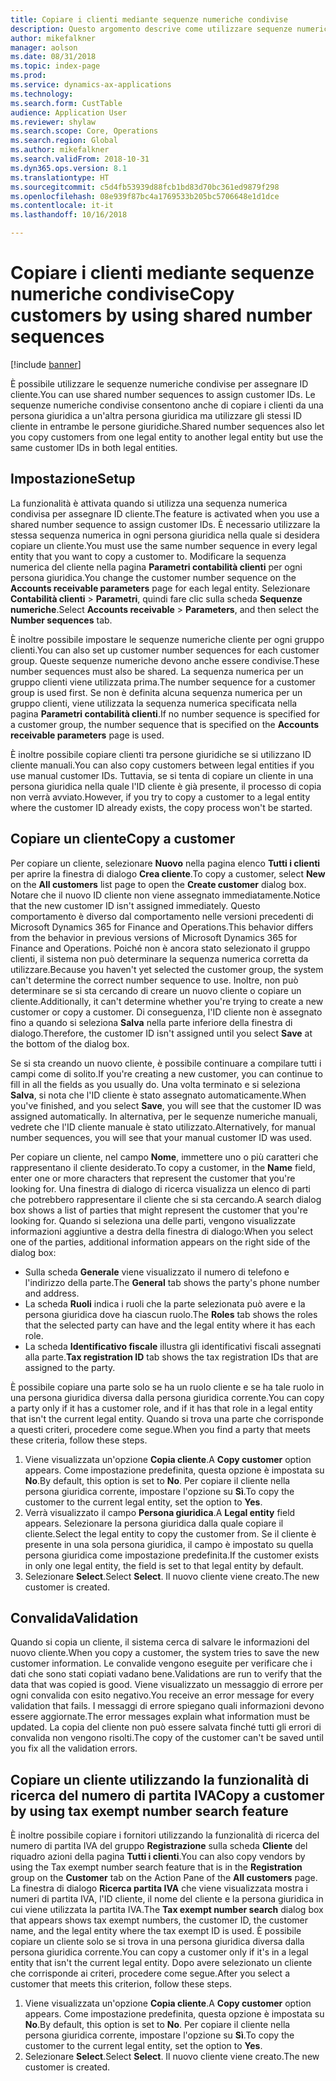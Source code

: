 ```yaml
---
title: Copiare i clienti mediante sequenze numeriche condivise
description: Questo argomento descrive come utilizzare sequenze numeriche condivise per copiare un cliente in un'altra persona giuridica ma mantenendo lo stesso ID cliente.
author: mikefalkner
manager: aolson
ms.date: 08/31/2018
ms.topic: index-page
ms.prod: 
ms.service: dynamics-ax-applications
ms.technology: 
ms.search.form: CustTable
audience: Application User
ms.reviewer: shylaw
ms.search.scope: Core, Operations
ms.search.region: Global
ms.author: mikefalkner
ms.search.validFrom: 2018-10-31
ms.dyn365.ops.version: 8.1
ms.translationtype: HT
ms.sourcegitcommit: c5d4fb53939d88fcb1bd83d70bc361ed9879f298
ms.openlocfilehash: 08e939f87bc4a1769533b205bc5706648e1d1dce
ms.contentlocale: it-it
ms.lasthandoff: 10/16/2018

---
```


# <a name="copy-customers-by-using-shared-number-sequences"></a><span data-ttu-id="5e015-103">Copiare i clienti mediante sequenze numeriche condivise</span><span class="sxs-lookup"><span data-stu-id="5e015-103">Copy customers by using shared number sequences</span></span>

[!include [banner](../includes/banner.md)]

<span data-ttu-id="5e015-104">È possibile utilizzare le sequenze numeriche condivise per assegnare ID cliente.</span><span class="sxs-lookup"><span data-stu-id="5e015-104">You can use shared number sequences to assign customer IDs.</span></span> <span data-ttu-id="5e015-105">Le sequenze numeriche condivise consentono anche di copiare i clienti da una persona giuridica a un'altra persona giuridica ma utilizzare gli stessi ID cliente in entrambe le persone giuridiche.</span><span class="sxs-lookup"><span data-stu-id="5e015-105">Shared number sequences also let you copy customers from one legal entity to another legal entity but use the same customer IDs in both legal entities.</span></span>

## <a name="setup"></a><span data-ttu-id="5e015-106">Impostazione</span><span class="sxs-lookup"><span data-stu-id="5e015-106">Setup</span></span>

<span data-ttu-id="5e015-107">La funzionalità è attivata quando si utilizza una sequenza numerica condivisa per assegnare ID cliente.</span><span class="sxs-lookup"><span data-stu-id="5e015-107">The feature is activated when you use a shared number sequence to assign customer IDs.</span></span> <span data-ttu-id="5e015-108">È necessario utilizzare la stessa sequenza numerica in ogni persona giuridica nella quale si desidera copiare un cliente.</span><span class="sxs-lookup"><span data-stu-id="5e015-108">You must use the same number sequence in every legal entity that you want to copy a customer to.</span></span> <span data-ttu-id="5e015-109">Modificare la sequenza numerica del cliente nella pagina **Parametri contabilità clienti** per ogni persona giuridica.</span><span class="sxs-lookup"><span data-stu-id="5e015-109">You change the customer number sequence on the **Accounts receivable parameters** page for each legal entity.</span></span> <span data-ttu-id="5e015-110">Selezionare **Contabilità clienti** \> **Parametri**, quindi fare clic sulla scheda **Sequenze numeriche**.</span><span class="sxs-lookup"><span data-stu-id="5e015-110">Select **Accounts receivable** \> **Parameters**, and then select the **Number sequences** tab.</span></span>

<span data-ttu-id="5e015-111">È inoltre possibile impostare le sequenze numeriche cliente per ogni gruppo clienti.</span><span class="sxs-lookup"><span data-stu-id="5e015-111">You can also set up customer number sequences for each customer group.</span></span> <span data-ttu-id="5e015-112">Queste sequenze numeriche devono anche essere condivise.</span><span class="sxs-lookup"><span data-stu-id="5e015-112">These number sequences must also be shared.</span></span> <span data-ttu-id="5e015-113">La sequenza numerica per un gruppo clienti viene utilizzata prima.</span><span class="sxs-lookup"><span data-stu-id="5e015-113">The number sequence for a customer group is used first.</span></span> <span data-ttu-id="5e015-114">Se non è definita alcuna sequenza numerica per un gruppo clienti, viene utilizzata la sequenza numerica specificata nella pagina **Parametri contabilità clienti**.</span><span class="sxs-lookup"><span data-stu-id="5e015-114">If no number sequence is specified for a customer group, the number sequence that is specified on the **Accounts receivable parameters** page is used.</span></span>

<span data-ttu-id="5e015-115">È inoltre possibile copiare clienti tra persone giuridiche se si utilizzano ID cliente manuali.</span><span class="sxs-lookup"><span data-stu-id="5e015-115">You can also copy customers between legal entities if you use manual customer IDs.</span></span> <span data-ttu-id="5e015-116">Tuttavia, se si tenta di copiare un cliente in una persona giuridica nella quale l'ID cliente è già presente, il processo di copia non verrà avviato.</span><span class="sxs-lookup"><span data-stu-id="5e015-116">However, if you try to copy a customer to a legal entity where the customer ID already exists, the copy process won't be started.</span></span>

## <a name="copy-a-customer"></a><span data-ttu-id="5e015-117">Copiare un cliente</span><span class="sxs-lookup"><span data-stu-id="5e015-117">Copy a customer</span></span>

<span data-ttu-id="5e015-118">Per copiare un cliente, selezionare **Nuovo** nella pagina elenco **Tutti i clienti** per aprire la finestra di dialogo **Crea cliente**.</span><span class="sxs-lookup"><span data-stu-id="5e015-118">To copy a customer, select **New** on the **All customers** list page to open the **Create customer** dialog box.</span></span> <span data-ttu-id="5e015-119">Notare che il nuovo ID cliente non viene assegnato immediatamente.</span><span class="sxs-lookup"><span data-stu-id="5e015-119">Notice that the new customer ID isn't assigned immediately.</span></span> <span data-ttu-id="5e015-120">Questo comportamento è diverso dal comportamento nelle versioni precedenti di Microsoft Dynamics 365 for Finance and Operations.</span><span class="sxs-lookup"><span data-stu-id="5e015-120">This behavior differs from the behavior in previous versions of Microsoft Dynamics 365 for Finance and Operations.</span></span> <span data-ttu-id="5e015-121">Poiché non è ancora stato selezionato il gruppo clienti, il sistema non può determinare la sequenza numerica corretta da utilizzare.</span><span class="sxs-lookup"><span data-stu-id="5e015-121">Because you haven't yet selected the customer group, the system can't determine the correct number sequence to use.</span></span> <span data-ttu-id="5e015-122">Inoltre, non può determinare se si sta cercando di creare un nuovo cliente o copiare un cliente.</span><span class="sxs-lookup"><span data-stu-id="5e015-122">Additionally, it can't determine whether you're trying to create a new customer or copy a customer.</span></span> <span data-ttu-id="5e015-123">Di conseguenza, l'ID cliente non è assegnato fino a quando si seleziona **Salva** nella parte inferiore della finestra di dialogo.</span><span class="sxs-lookup"><span data-stu-id="5e015-123">Therefore, the customer ID isn't assigned until you select **Save** at the bottom of the dialog box.</span></span>

<span data-ttu-id="5e015-124">Se si sta creando un nuovo cliente, è possibile continuare a compilare tutti i campi come di solito.</span><span class="sxs-lookup"><span data-stu-id="5e015-124">If you're creating a new customer, you can continue to fill in all the fields as you usually do.</span></span> <span data-ttu-id="5e015-125">Una volta terminato e si seleziona **Salva**, si nota che l'ID cliente è stato assegnato automaticamente.</span><span class="sxs-lookup"><span data-stu-id="5e015-125">When you've finished, and you select **Save**, you will see that the customer ID was assigned automatically.</span></span> <span data-ttu-id="5e015-126">In alternativa, per le sequenze numeriche manuali, vedrete che l'ID cliente manuale è stato utilizzato.</span><span class="sxs-lookup"><span data-stu-id="5e015-126">Alternatively, for manual number sequences, you will see that your manual customer ID was used.</span></span>

<span data-ttu-id="5e015-127">Per copiare un cliente, nel campo **Nome**, immettere uno o più caratteri che rappresentano il cliente desiderato.</span><span class="sxs-lookup"><span data-stu-id="5e015-127">To copy a customer, in the **Name** field, enter one or more characters that represent the customer that you're looking for.</span></span> <span data-ttu-id="5e015-128">Una finestra di dialogo di ricerca visualizza un elenco di parti che potrebbero rappresentare il cliente che si sta cercando.</span><span class="sxs-lookup"><span data-stu-id="5e015-128">A search dialog box shows a list of parties that might represent the customer that you're looking for.</span></span> <span data-ttu-id="5e015-129">Quando si seleziona una delle parti, vengono visualizzate informazioni aggiuntive a destra della finestra di dialogo:</span><span class="sxs-lookup"><span data-stu-id="5e015-129">When you select one of the parties, additional information appears on the right side of the dialog box:</span></span>

- <span data-ttu-id="5e015-130">Sulla scheda **Generale** viene visualizzato il numero di telefono e l'indirizzo della parte.</span><span class="sxs-lookup"><span data-stu-id="5e015-130">The **General** tab shows the party's phone number and address.</span></span>
- <span data-ttu-id="5e015-131">La scheda **Ruoli** indica i ruoli che la parte selezionata può avere e la persona giuridica dove ha ciascun ruolo.</span><span class="sxs-lookup"><span data-stu-id="5e015-131">The **Roles** tab shows the roles that the selected party can have and the legal entity where it has each role.</span></span>
- <span data-ttu-id="5e015-132">La scheda **Identificativo fiscale** illustra gli identificativi fiscali assegnati alla parte.</span><span class="sxs-lookup"><span data-stu-id="5e015-132">**Tax registration ID** tab shows the tax registration IDs that are assigned to the party.</span></span>

<span data-ttu-id="5e015-133">È possibile copiare una parte solo se ha un ruolo cliente e se ha tale ruolo in una persona giuridica diversa dalla persona giuridica corrente.</span><span class="sxs-lookup"><span data-stu-id="5e015-133">You can copy a party only if it has a customer role, and if it has that role in a legal entity that isn't the current legal entity.</span></span> <span data-ttu-id="5e015-134">Quando si trova una parte che corrisponde a questi criteri, procedere come segue.</span><span class="sxs-lookup"><span data-stu-id="5e015-134">When you find a party that meets these criteria, follow these steps.</span></span>

1. <span data-ttu-id="5e015-135">Viene visualizzata un'opzione **Copia cliente**.</span><span class="sxs-lookup"><span data-stu-id="5e015-135">A **Copy customer** option appears.</span></span> <span data-ttu-id="5e015-136">Come impostazione predefinita, questa opzione è impostata su **No**.</span><span class="sxs-lookup"><span data-stu-id="5e015-136">By default, this option is set to **No**.</span></span> <span data-ttu-id="5e015-137">Per copiare il cliente nella persona giuridica corrente, impostare l'opzione su **Sì**.</span><span class="sxs-lookup"><span data-stu-id="5e015-137">To copy the customer to the current legal entity, set the option to **Yes**.</span></span> 
2. <span data-ttu-id="5e015-138">Verrà visualizzato il campo **Persona giuridica**.</span><span class="sxs-lookup"><span data-stu-id="5e015-138">A **Legal entity** field appears.</span></span> <span data-ttu-id="5e015-139">Selezionare la persona giuridica dalla quale copiare il cliente.</span><span class="sxs-lookup"><span data-stu-id="5e015-139">Select the legal entity to copy the customer from.</span></span> <span data-ttu-id="5e015-140">Se il cliente è presente in una sola persona giuridica, il campo è impostato su quella persona giuridica come impostazione predefinita.</span><span class="sxs-lookup"><span data-stu-id="5e015-140">If the customer exists in only one legal entity, the field is set to that legal entity by default.</span></span>
3. <span data-ttu-id="5e015-141">Selezionare **Select**.</span><span class="sxs-lookup"><span data-stu-id="5e015-141">Select **Select**.</span></span> <span data-ttu-id="5e015-142">Il nuovo cliente viene creato.</span><span class="sxs-lookup"><span data-stu-id="5e015-142">The new customer is created.</span></span>

## <a name="validation"></a><span data-ttu-id="5e015-143">Convalida</span><span class="sxs-lookup"><span data-stu-id="5e015-143">Validation</span></span>

<span data-ttu-id="5e015-144">Quando si copia un cliente, il sistema cerca di salvare le informazioni del nuovo cliente.</span><span class="sxs-lookup"><span data-stu-id="5e015-144">When you copy a customer, the system tries to save the new customer information.</span></span> <span data-ttu-id="5e015-145">Le convalide vengono eseguite per verificare che i dati che sono stati copiati vadano bene.</span><span class="sxs-lookup"><span data-stu-id="5e015-145">Validations are run to verify that the data that was copied is good.</span></span> <span data-ttu-id="5e015-146">Viene visualizzato un messaggio di errore per ogni convalida con esito negativo.</span><span class="sxs-lookup"><span data-stu-id="5e015-146">You receive an error message for every validation that fails.</span></span> <span data-ttu-id="5e015-147">I messaggi di errore spiegano quali informazioni devono essere aggiornate.</span><span class="sxs-lookup"><span data-stu-id="5e015-147">The error messages explain what information must be updated.</span></span> <span data-ttu-id="5e015-148">La copia del cliente non può essere salvata finché tutti gli errori di convalida non vengono risolti.</span><span class="sxs-lookup"><span data-stu-id="5e015-148">The copy of the customer can't be saved until you fix all the validation errors.</span></span>

## <a name="copy-a-customer-by-using-tax-exempt-number-search-feature"></a><span data-ttu-id="5e015-149">Copiare un cliente utilizzando la funzionalità di ricerca del numero di partita IVA</span><span class="sxs-lookup"><span data-stu-id="5e015-149">Copy a customer by using tax exempt number search feature</span></span>

<span data-ttu-id="5e015-150">È inoltre possibile copiare i fornitori utilizzando la funzionalità di ricerca del numero di partita IVA del gruppo **Registrazione** sulla scheda **Cliente** del riquadro azioni della pagina **Tutti i clienti**.</span><span class="sxs-lookup"><span data-stu-id="5e015-150">You can also copy vendors by using the Tax exempt number search feature that is in the **Registration** group on the **Customer** tab on the Action Pane of the **All customers** page.</span></span> <span data-ttu-id="5e015-151">La finestra di dialogo **Ricerca partita IVA** che viene visualizzata mostra i numeri di partita IVA, l'ID cliente, il nome del cliente e la persona giuridica in cui viene utilizzata la partita IVA.</span><span class="sxs-lookup"><span data-stu-id="5e015-151">The **Tax exempt number search** dialog box that appears shows tax exempt numbers, the customer ID, the customer name, and the legal entity where the tax exempt ID is used.</span></span> <span data-ttu-id="5e015-152">È possibile copiare un cliente solo se si trova in una persona giuridica diversa dalla persona giuridica corrente.</span><span class="sxs-lookup"><span data-stu-id="5e015-152">You can copy a customer only if it's in a legal entity that isn't the current legal entity.</span></span> <span data-ttu-id="5e015-153">Dopo avere selezionato un cliente che corrisponde ai criteri, procedere come segue.</span><span class="sxs-lookup"><span data-stu-id="5e015-153">After you select a customer that meets this criterion, follow these steps.</span></span>

1. <span data-ttu-id="5e015-154">Viene visualizzata un'opzione **Copia cliente**.</span><span class="sxs-lookup"><span data-stu-id="5e015-154">A **Copy customer** option appears.</span></span> <span data-ttu-id="5e015-155">Come impostazione predefinita, questa opzione è impostata su **No**.</span><span class="sxs-lookup"><span data-stu-id="5e015-155">By default, this option is set to **No**.</span></span> <span data-ttu-id="5e015-156">Per copiare il cliente nella persona giuridica corrente, impostare l'opzione su **Sì**.</span><span class="sxs-lookup"><span data-stu-id="5e015-156">To copy the customer to the current legal entity, set the option to **Yes**.</span></span> 
2. <span data-ttu-id="5e015-157">Selezionare **Select**.</span><span class="sxs-lookup"><span data-stu-id="5e015-157">Select **Select**.</span></span> <span data-ttu-id="5e015-158">Il nuovo cliente viene creato.</span><span class="sxs-lookup"><span data-stu-id="5e015-158">The new customer is created.</span></span>

